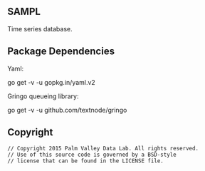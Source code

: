 ## SAMPL

Time series database.


## Package Dependencies

Yaml:

go get -v -u gopkg.in/yaml.v2

Gringo queueing library:

go get -v -u github.com/textnode/gringo

## Copyright

```
// Copyright 2015 Palm Valley Data Lab. All rights reserved.
// Use of this source code is governed by a BSD-style
// license that can be found in the LICENSE file.
```
